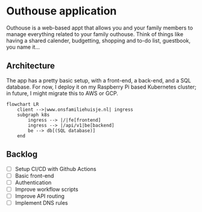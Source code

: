 # Outhouse application 

Outhouse is a web-based appt that allows you and your family members to manage everything related to your family outhouse. Think of things like having a shared calender, budgetting, shopping and to-do list, guestbook, you name it...

## Architecture

The app has a pretty basic setup, with a front-end, a back-end, and a SQL database. For now, I deploy it on my Raspberry Pi based Kubernetes cluster; in future, I might migrate this to AWS or GCP. 

```mermaid 
flowchart LR
    client -->|www.onsfamiliehuisje.nl| ingress 
    subgraph k8s
        ingress --> |/|fe[frontend]
        ingress --> |/api/v1|be[backend]
        be --> db[(SQL database)]
    end
``` 

## Backlog

- [ ] Setup CI/CD with Github Actions 
- [ ] Basic front-end 
- [ ] Authentication
- [ ] Improve workflow scripts
- [ ] Improve API routing
- [ ] Implement DNS rules

